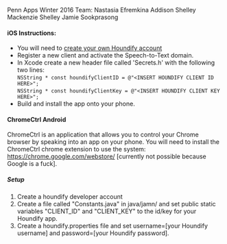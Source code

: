 Penn Apps Winter 2016 Team:
Nastasia Efremkina
Addison Shelley
Mackenzie Shelley
Jamie Sookprasong

#### iOS Instructions:
* You will need to [create your own Houndify account](http://houndify.com/)
* Register a new client and activate the Speech-to-Text domain.
* In Xcode create a new header file called 'Secrets.h' with the following two
  lines:  
    ```NSString * const houndifyClientID = @"<INSERT HOUNDIFY CLIENT ID HERE>";```  
    ```NSString * const houndifyClientKey = @"<INSERT HOUNDIFY CLIENT KEY HERE>";```
* Build and install the app onto your phone.

#### ChromeCtrl Android
ChromeCtrl is an application that allows you to control your Chrome browser by speaking into an app on your phone. You will need to install the ChromeCtrl chrome extension to use the system: https://chrome.google.com/webstore/ [currently not possible because Google is a fuck].

##### Setup
1) Create a houndify developer account
2) Create a file called "Constants.java" in java/jamn/ and set public static variables "CLIENT_ID" and "CLIENT_KEY" to the id/key for your Houndify app.
3) Create a houndify.properties file and set username=[your Houndify username] and password=[your Houndify password].
